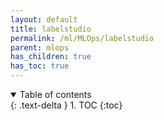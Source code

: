 ```yaml
---
layout: default
title: labelstudio
permalink: /ml/MLOps/labelstudio
parent: mlops
has_children: true
has_toc: true
---
```

<details open markdown="block">
  <summary>
    Table of contents
  </summary>
  {: .text-delta }
1. TOC
{:toc}
</details>